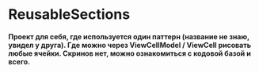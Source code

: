 # ReusableSections

#### Проект для себя, где используется один паттерн (название не знаю, увидел у друга). Где можно через ViewCellModel / ViewCell рисовать любые ячейки. Cкринов нет, можно ознакомиться с кодовой базой и всего.
